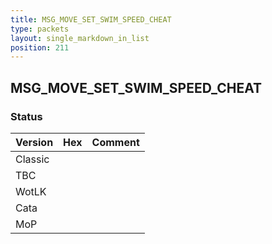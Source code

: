 ```yaml
---
title: MSG_MOVE_SET_SWIM_SPEED_CHEAT
type: packets
layout: single_markdown_in_list
position: 211
---
```


## MSG_MOVE_SET_SWIM_SPEED_CHEAT

### Status

Version    | Hex        | Comment
---------- | ---------- | ---------- 
Classic    |            |
TBC        |            |
WotLK      |            |
Cata       |            |
MoP        |            |
